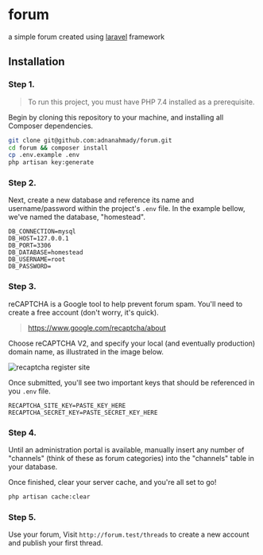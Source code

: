 # forum

a simple forum created using 
<a href="http://laravel.com">laravel</a> framework

## Installation

### Step 1.

> To run this project, you must have PHP 7.4 installed as a prerequisite.

Begin by cloning this repository to your machine, and installing all Composer dependencies.

```bash
git clone git@github.com:adnanahmady/forum.git
cd forum && composer install
cp .env.example .env
php artisan key:generate
```

### Step 2.

Next, create a new database and reference its name and username/password within the project's `.env` file. In the example bellow, we've named the database, "homestead".

```
DB_CONNECTION=mysql
DB_HOST=127.0.0.1
DB_PORT=3306
DB_DATABASE=homestead
DB_USERNAME=root
DB_PASSWORD=
```

### Step 3.
reCAPTCHA is a Google tool to help prevent forum spam. You'll need to create a free account (don't worry, it's quick).

> https://www.google.com/recaptcha/about

Choose reCAPTCHA V2, and specify your local (and eventually production) domain name, as illustrated in the image below.

![recaptcha register site](https://developers.google.com/recaptcha/images/settings.png)

Once submitted, you'll see two important keys that should be referenced in you `.env` file.

```dotenv
RECAPTCHA_SITE_KEY=PASTE_KEY_HERE
RECAPTCHA_SECRET_KEY=PASTE_SECRET_KEY_HERE
```

### Step 4.

Until an administration portal is available, manually insert any number of "channels" (think of these as forum categories) into the "channels" table in your database.

Once finished, clear your server cache, and you're all set to go!

```bash
php artisan cache:clear
```

### Step 5.

Use your forum, Visit `http://forum.test/threads` to create a new account and publish your first thread.

